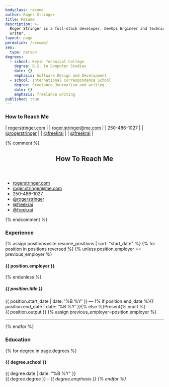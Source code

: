 ```yaml
---
bodyclass: resume
author: Roger Stringer
title: Resume
description: >-
  Roger Stringer is a full-stack developer, DevOps Engineer and technical
  writer.
layout: page
permalink: /resume/
seo:
  type: person
degrees:
  - school: Keyin Technical College
    degree: B.S. in Computer Studies
    date: {}
    emphasis: Software Design and Development
  - school: International Correspondence School
    degree: Freelance Journalism and writing
    date: {}
    emphasis: freelance writing
published: true
---
```


### How to Reach Me

| <a href="http://rogerstringer.com"><i class="fa fa-home"></i> rogerstringer.com</a> |   | <a href="mailto:roger.stringer@me.com"><i class="fa fa-envelope"></i> roger.stringer@me.com</a> |
|<i class="fa fa-phone"></i> 250-486-1027 |   | <a href="http://ca.linkedin.com/in/rogerstringer"><i class="fa fa-linkedin-square"></i> @rogerstringer</a> |
| <a href="http://github.com/freekrai"><i class="fa fa-github"></i> @freekrai</a> |   | <a href="http://twitter.com/freekrai"><i class="fa fa-twitter"></i> @freekrai</a> |

{% comment %}
<aside id="popular">
<header class="loaded">
<h1>How To Reach Me</h1>
</header>
<ul>
<li><a href="http://rogerstringer.com"><i class="fa fa-home"></i> rogerstringer.com</a></li>
<li><a href="mailto:roger.stringer@me.com"><i class="fa fa-envelope"></i> roger.stringer@me.com</a></li>
<li><i class="fa fa-phone"></i> 250-486-1027</li>
<li><a href="http://ca.linkedin.com/in/rogerstringer"><i class="fa fa-linkedin-square"></i> @rogerstringer</a></li>
<li><a href="http://github.com/freekrai"><i class="fa fa-github"></i> @freekrai</a></li>
<li><a href="http://twitter.com/freekrai"><i class="fa fa-twitter"></i> @freekrai</a></li>
</ul>
</aside>
{% endcomment %}

### Experience

{% assign positions=site.resume_positions | sort: "start_date" %}
{% for position in positions reversed %}
   {% unless position.employer == previous_employer %}
#### {{ position.employer }}
   {% endunless %}
##### {{ position.title }}
<div class="resumedate">
   {{ position.start_date | date: '%B %Y' }} &mdash; {% if position.end_date %}{{ position.end_date | date: '%B %Y' }}{% else %}Present{% endif %}
</div>
{{ position.output }}
   {% assign previous_employer=position.employer %}
<hr class="daybreak">
{% endfor %}

### Education

{% for degree in page.degrees %}
#### {{ degree.school }}
<div class="resumedate">{{ degree.date | date: "%B %Y" }}</div>
{{ degree.degree }} - <em>{{ degree.emphasis }}
{% endfor %}
